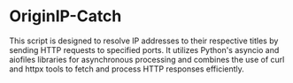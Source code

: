 # OriginIP-Catch
This script is designed to resolve IP addresses to their respective titles by sending HTTP requests to specified ports. It utilizes Python's asyncio and aiofiles libraries for asynchronous processing and combines the use of curl and httpx tools to fetch and process HTTP responses efficiently.
